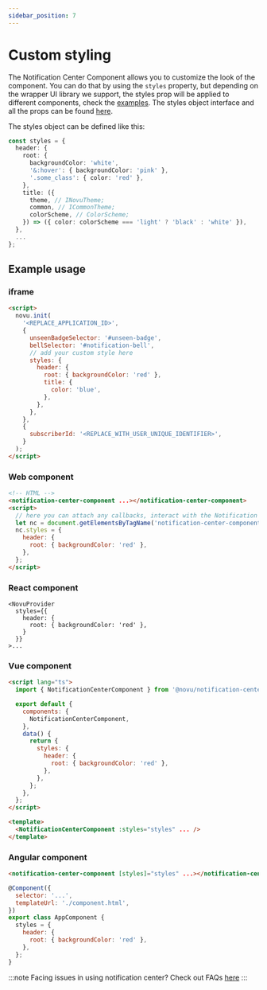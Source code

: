 ```yaml
---
sidebar_position: 7
---
```


# Custom styling

The Notification Center Component allows you to customize the look of the component. You can do that by using the `styles` property, but depending on the wrapper UI library we support, the styles prop will be applied to different components, check the [examples](#example-usage). The styles object interface and all the props can be found [here](./react/api-reference#styles-interface).

The styles object can be defined like this:

```typescript
const styles = {
  header: {
    root: {
      backgroundColor: 'white',
      '&:hover': { backgroundColor: 'pink' },
      '.some_class': { color: 'red' },
    },
    title: ({
      theme, // INovuTheme;
      common, // ICommonTheme;
      colorScheme, // ColorScheme;
    }) => ({ color: colorScheme === 'light' ? 'black' : 'white' }),
  },
  ...
};
```

## Example usage

### iframe

<!-- prettier-ignore-start -->

```html
<script>
  novu.init(
    '<REPLACE_APPLICATION_ID>',
    {
      unseenBadgeSelector: '#unseen-badge',
      bellSelector: '#notification-bell',
      // add your custom style here
      styles: {
        header: {
          root: { backgroundColor: 'red' },
          title: {
            color: 'blue',
          },
        },
      },
    },
    {
      subscriberId: '<REPLACE_WITH_USER_UNIQUE_IDENTIFIER>',
    }
  );
</script>
```

### Web component

```html
<!-- HTML -->
<notification-center-component ...></notification-center-component>
<script>
  // here you can attach any callbacks, interact with the Notification Center Web Component API
  let nc = document.getElementsByTagName('notification-center-component')[0];
  nc.styles = {
    header: {
      root: { backgroundColor: 'red' },
    },
  };
</script>
```

### React component

```tsx
<NovuProvider
  styles={{
    header: {
      root: { backgroundColor: 'red' },
    }
  }}
>...
```

### Vue component

```html
<script lang="ts">
  import { NotificationCenterComponent } from '@novu/notification-center-vue';

  export default {
    components: {
      NotificationCenterComponent,
    },
    data() {
      return {
        styles: {
          header: {
            root: { backgroundColor: 'red' },
          },
        },
      };
    },
  };
</script>

<template>
  <NotificationCenterComponent :styles="styles" ... />
</template>
```

### Angular component

```html
<notification-center-component [styles]="styles" ...></notification-center-component>
```

```javascript
@Component({
  selector: '...',
  templateUrl: './component.html',
})
export class AppComponent {
  styles = {
    header: {
      root: { backgroundColor: 'red' },
    },
  };
}
```

:::note
Facing issues in using notification center? Check out FAQs [here](./FAQ)
:::
